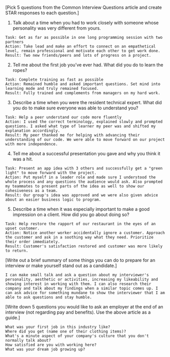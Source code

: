 [Pick 5 questions from the Common Interview Questions article and create STAR responses to each question.]

1. Talk about a time when you had to work closely with someone whose personality was very different from yours.

```
Task: Get as far as possible in one long programming session with two partners
Action: Take lead and make an effort to connect on an empathetical level, remain professional and motivate each other to get work done.
Result: Two new friends/peers and lots of progress on a project.
```

2. Tell me about the first job you’ve ever had. What did you do to learn the ropes?

```
Task: Complete training as fast as possible
Action: Remained humble and asked important questions. Set mind into learning mode and truly remained focused.
Result: Fully trained and complements from managers on my hard work.
```

3. Describe a time when you were the resident technical expert. What did you do to make sure everyone was able to understand you?

```
Task: Help a peer understand our code more fluently
Action: I used the correct terminology, explained slowly and prompted questions. I asked what type of learner my peer was and shifted my explanation accordingly. 
Result: My peer thanked me for helping with advancing their understanding of our code. We were able to move forward on our project with more independence.
```

4. Tell me about a successful presentation you gave and why you think it was a hit.

```
Task: Present an app idea with 3 others and successfully get a "green light" to move forward with the project.
Action: Put myself in a leader role and made sure I understood the whole process and any questions the audience would ask. Also prompted my teammates to present parts of the idea as well to show our cohesiveness as a team.
Result: Our group's idea was approved and we were also given advice about an easier business logic to program.
```

5. Describe a time when it was especially important to make a good impression on a client. How did you go about doing so?

```
Task: Help restore the rapport of our restaurant in the eyes of an upset customer. 
Action: Notice another worker accidentally ignore a customer. Approach the customer and ask in a soothing way what they need. Prioritize their order immediately.
Result: Customer's satisfaction restored and customer was more likely to return.
```

[Write out a brief summary of some things you can do to prepare for an interview or make yourself stand out as a candidate.]

```
I can make small talk and ask a question about my interviewer's personality, aesthetic or activities, increasing my likeability and showing interest in working with them. I can also research their company and talk about my findings when a similar topic comes up. I can ask advice for something mundane to show the interviewer that I am able to ask questions and stay humble.
```

[Write down 5 questions you would like to ask an employer at the end of an interview (not regarding pay and benefits). Use the above article as a guide.]

```
What was your first job in this industry like?
Where did you get (name one of their clothing items)?
What's a minute aspect of your company's culture that you don't normally talk about?
How satisfied are you with working here?
What was your dream job growing up?
```

